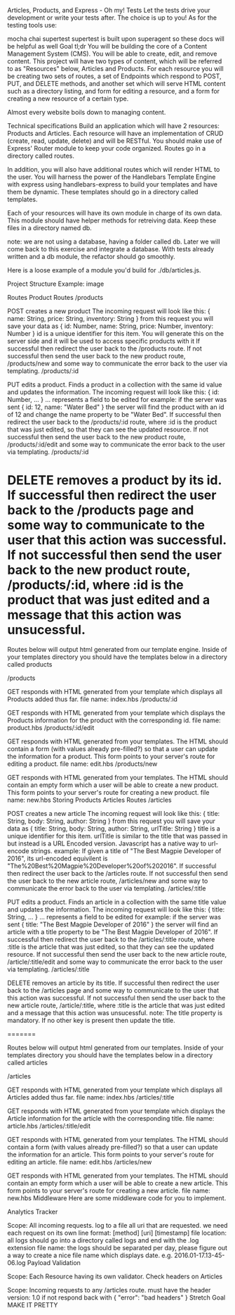Articles, Products, and Express - Oh my!
Tests
Let the tests drive your development or write your tests after. The choice is up to you! As for the testing tools use:

mocha
chai
supertest
supertest is built upon superagent so these docs will be helpful as well
Goal
tl;dr
You will be building the core of a Content Management System (CMS). You will be able to create, edit, and remove content. This project will have two types of content, which will be referred to as "Resources" below, Articles and Products. For each resource you will be creating two sets of routes, a set of Endpoints which respond to POST, PUT, and DELETE methods, and another set which will serve HTML content such as a directory listing, and form for editing a resource, and a form for creating a new resource of a certain type.

Almost every website boils down to managing content.

Technical specifications
Build an application which will have 2 resources: Products and Articles. Each resource will have an implementation of CRUD (create, read, update, delete) and will be RESTful. You should make use of Express' Router module to keep your code organized. Routes go in a directory called routes.

In addition, you will also have additional routes which will render HTML to the user. You will harness the power of the Handlebars Template Engine with express using handlebars-express to build your templates and have them be dynamic. These templates should go in a directory called templates.

Each of your resources will have its own module in charge of its own data. This module should have helper methods for retreiving data. Keep these files in a directory named db.

note: we are not using a database, having a folder called db. Later we will come back to this exercise and integrate a database. With tests already written and a db module, the refactor should go smoothly.

Here is a loose example of a module you'd build for ./db/articles.js.

Project Structure Example: image

Routes
Product Routes
/products

POST creates a new product
The incoming request will look like this: { name: String, price: String, inventory: String }
from this request you will save your data as { id: Number, name: String, price: Number, inventory: Number }
id is a unique identifier for this item. You will generate this on the server side and it will be used to access specific products with it
If successful then redirect the user back to the /products route.
If not successful then send the user back to the new product route, /products/new and some way to communicate the error back to the user via templating.
/products/:id

PUT edits a product. Finds a product in a collection with the same id value and updates the information.
The incoming request will look like this: { id: Number, ... }
... represents a field to be edited for example: if the server was sent { id: 12, name: "Water Bed" } the server will find the product with an id of 12 and change the name property to be "Water Bed".
If successful then redirect the user back to the /products/:id route, where :id is the product that was just edited, so that they can see the updated resource.
If not successful then send the user back to the new product route, /products/:id/edit and some way to communicate the error back to the user via templating.
/products/:id

DELETE removes a product by its id.
If successful then redirect the user back to the /products page and some way to communicate to the user that this action was successful.
If not successful then send the user back to the new product route, /products/:id, where :id is the product that was just edited and a message that this action was unsucessful.
======

Routes below will output html generated from our template engine. Inside of your templates directory you should have the templates below in a directory called products

/products

GET responds with HTML generated from your template which displays all Products added thus far.
file name: index.hbs
/products/:id

GET responds with HTML generated from your template which displays the Products information for the product with the corresponding id.
file name: product.hbs
/products/:id/edit

GET responds with HTML generated from your templates.
The HTML should contain a form (with values already pre-filled?) so that a user can update the information for a product. This form points to your server's route for editing a product.
file name: edit.hbs
/products/new

GET responds with HTML generated from your templates.
The HTML should contain an empty form which a user will be able to create a new product. This form points to your server's route for creating a new product.
file name: new.hbs
Storing Products
Articles Routes
/articles

POST creates a new article
The incoming request will look like this: { title: String, body: String, author: String }
from this request you will save your data as { title: String, body: String, author: String, urlTitle: String }
title is a unique identifier for this item.
urlTitle is similar to the title that was passed in but instead is a URL Encoded version. Javascript has a native way to url-encode strings. example: If given a title of "The Best Magpie Developer of 2016", its url-encoded equivilent is "The%20Best%20Magpie%20Developer%20of%202016".
If successful then redirect the user back to the /articles route.
If not successful then send the user back to the new article route, /articles/new and some way to communicate the error back to the user via templating.
/articles/:title

PUT edits a product. Finds an article in a collection with the same title value and updates the information.
The incoming request will look like this: { title: String, ... }
... represents a field to be edited for example: if the server was sent { title: "The Best Magpie Developer of 2016" } the server will find an article with a title property to be "The Best Magpie Developer of 2016".
If successful then redirect the user back to the /articles/:title route, where :title is the article that was just edited, so that they can see the updated resource.
If not successful then send the user back to the new article route, /article/:title/edit and some way to communicate the error back to the user via templating.
/articles/:title

DELETE removes an article by its title.
If successful then redirect the user back to the /articles page and some way to communicate to the user that this action was successful.
If not successful then send the user back to the new article route, /article/:title, where :title is the article that was just edited and a message that this action was unsucessful.
note: The title property is mandatory. If no other key is present then update the title.

=======

Routes below will output html generated from our templates. Inside of your templates directory you should have the templates below in a directory called articles

/articles

GET responds with HTML generated from your template which displays all Articles added thus far.
file name: index.hbs
/articles/:title

GET responds with HTML generated from your template which displays the Article information for the article with the corresponding title.
file name: article.hbs
/articles/:title/edit

GET responds with HTML generated from your templates.
The HTML should contain a form (with values already pre-filled?) so that a user can update the information for an article. This form points to your server's route for editing an article.
file name: edit.hbs
/articles/new

GET responds with HTML generated from your templates.
The HTML should contain an empty form which a user will be able to create a new article. This form points to your server's route for creating a new article.
file name: new.hbs
Middleware
Here are some middleware code for you to implement.

Analytics Tracker

Scope: All incoming requests.
log to a file all uri that are requested. we need each request on its own line
format: [method] [uri] [timestamp]
file location: all logs should go into a directory called logs and end with the .log extension
file name: the logs should be separated per day, please figure out a way to create a nice file name which displays date. e.g. 2016.01-17.13-45-06.log
Payload Validation

Scope: Each Resource having its own validator.
Check headers on Articles

Scope: Incoming requests to any /articles route.
must have the header version: 1.0
if not respond back with { "error": "bad headers" }
Stretch Goal
MAKE IT PRETTY